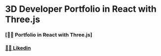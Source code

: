 # 3D Developer Portfolio in React with Three.js

### [🌟🌐 Portfolio in React with Three.js]
### [🚀📙 Likedin](hhttps://www.linkedin.com/in/rayanenascimento-dev/)


